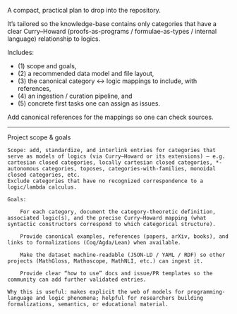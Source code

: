 A compact, practical plan to drop into the repository. 

It’s tailored so the knowledge-base contains only categories that have a clear Curry–Howard (proofs-as-programs / formulae-as-types / internal language) relationship to logics. 

Includes:
* (1) scope and goals,
* (2) a recommended data model and file layout,
* (3) the canonical category ↔ logic mappings to include, with references,
* (4) an ingestion / curation pipeline, and
* (5) concrete first tasks one can assign as issues.


Add canonical references for the mappings so one can check sources. 

------------------------------------------

Project scope & goals

    Scope: add, standardize, and interlink entries for categories that serve as models of logics (via Curry–Howard or its extensions) — e.g. cartesian closed categories, locally cartesian closed categories, *-autonomous categories, toposes, categories-with-families, monoidal closed categories, etc. 
    Exclude categories that have no recognized correspondence to a logic/lambda calculus.

    Goals:

        For each category, document the category-theoretic definition, associated logic(s), and the precise Curry–Howard mapping (what syntactic constructors correspond to which categorical structure).

        Provide canonical examples, references (papers, arXiv, books), and links to formalizations (Coq/Agda/Lean) when available.

        Make the dataset machine-readable (JSON-LD / YAML / RDF) so other projects (MathGloss, Mathoscope, MathNLI, etc.) can ingest it.

        Provide clear “how to use” docs and issue/PR templates so the community can add further validated entries.

    Why this is useful: makes explicit the web of models for programming-language and logic phenomena; helpful for researchers building formalizations, semantics, or educational material.


